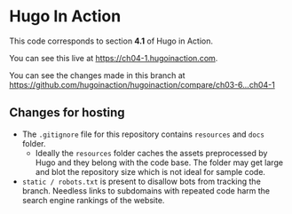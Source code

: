 Hugo In Action
===============

This code corresponds to section **4.1** of Hugo in Action.

You can see this live at https://ch04-1.hugoinaction.com.

You can see the changes made in this branch at https://github.com/hugoinaction/hugoinaction/compare/ch03-6...ch04-1

Changes for hosting
--------------------

* The `.gitignore` file for this repository contains `resources` and `docs` folder.
  * Ideally the `resources` folder caches the assets preprocessed by Hugo and they belong with the code base. The folder may get large and blot the repository size which is not ideal for sample code.
* `static / robots.txt` is present to disallow bots from tracking the branch. Needless links to subdomains with repeated code harm the search engine rankings of the website.

